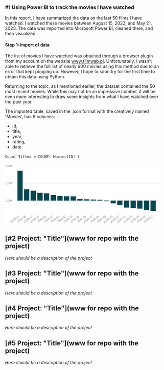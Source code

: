 ### #1 Using Power BI to track the movies I have watched 
In this report, I have summarized the data on the last 50 films I have watched. I watched these movies between August 15, 2022, and May 21, 2023.
The data was imported into Microsoft Power Bi, cleaned there, and then visualized.

#### Step 1: Import of data

The list of movies I have watched was obtained through a browser plugin from my account on the website www.filmweb.pl. Unfortunately, I wasn't able to retrieve the full list of nearly 900 movies using this method due to an error that kept popping up. However, I hope to soon try for the first time to obtain this data using Python.

Returning to the topic, as I mentioned earlier, the dataset contained the 50 most recent movies. While this may not be an impressive number, it will be even more interesting to draw some insights from what I have watched over the past year.

The imported table, saved in the .json format with the creatively named 'Movies', has 6 columns:
- id,
- title,
- year,
- rating,
- date.

`Count Titles = COUNT( Movies[ID] )`


<!--
 but now it is a comment


- [ ] to do -->

![Example image](https://github.com/patidotpy/Portfolio_projects/blob/main/_images/chart.PNG?raw=true)


## [#2 Project: "Title"](www for repo with the project)

*Here should be a description of the project*

## [#3 Project: "Title"](www for repo with the project)

*Here should be a description of the project*

## [#4 Project: "Title"](www for repo with the project)

*Here should be a description of the project*

## [#5 Project: "Title"](www for repo with the project)

*Here should be a description of the project*
